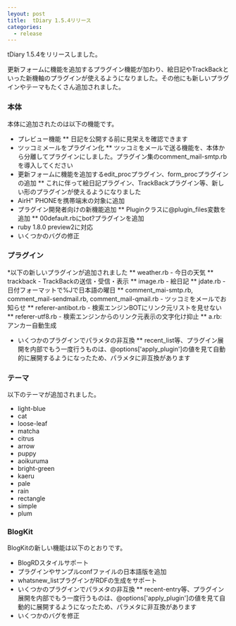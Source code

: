```yaml
---
leyout: post
title:  tDiary 1.5.4リリース
categories:
  - release
---
```

tDiary 1.5.4をリリースしました。

更新フォームに機能を追加するプラグイン機能が加わり、絵日記やTrackBackといった新機軸のプラグインが使えるようになりました。その他にも新しいプラグインやテーマもたくさん追加されました。

### 本体
本体に追加されたのは以下の機能です。

* プレビュー機能
** 日記を公開する前に見栄えを確認できます
* ツッコミメールをプラグイン化
** ツッコミをメールで送る機能を、本体から分離してプラグインにしました。プラグイン集のcomment_mail-smtp.rbを導入してください
* 更新フォームに機能を追加するedit_procプラグイン、form_procプラグインの追加
** これに伴って絵日記プラグイン、TrackBackプラグイン等、新しい形のプラグインが使えるようになりました
* AirH" PHONEを携帯端末の対象に追加
* プラグイン開発者向けの新機能追加
** Pluginクラスに@plugin_files変数を追加
** 00default.rbにbot?プラグインを追加
* ruby 1.8.0 preview2に対応
* いくつかのバグの修正

### プラグイン
*以下の新しいプラグインが追加されました
** weather.rb - 今日の天気
** trackback - TrackBackの送信・受信・表示
** image.rb - 絵日記
** jdate.rb - 日付フォーマットで%Jで日本語の曜日
** comment_mai-smtp.rb, comment_mail-sendmail.rb, comment_mail-qmail.rb - ツッコミをメールでお知らせ
** referer-antibot.rb - 検索エンジンBOTにリンク元リストを見せない
** referer-utf8.rb - 検索エンジンからのリンク元表示の文字化け抑止
** a.rb: アンカー自動生成
* いくつかのプラグインでパラメタの非互換
** recent_list等、プラグイン展開を内部でもう一度行うものは、@options['apply_plugin']の値を見て自動的に展開するようになったため、パラメタに非互換があります

### テーマ
以下のテーマが追加されました。

* light-blue
* cat
* loose-leaf
* matcha
* citrus
* arrow
* puppy
* aoikuruma
* bright-green
* kaeru
* pale
* rain
* rectangle
* simple
* plum

### BlogKit
BlogKitの新しい機能は以下のとおりです。

* BlogRDスタイルサポート
* プラグインやサンプルconfファイルの日本語版を追加
* whatsnew_listプラグインがRDFの生成をサポート
* いくつかのプラグインでパラメタの非互換
** recent-entry等、プラグイン展開を内部でもう一度行うものは、@options['apply_plugin']の値を見て自動的に展開するようになったため、パラメタに非互換があります
* いくつかのバグを修正

